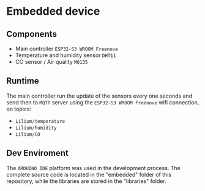 # Embedded device

## Components

- Main controller `ESP32-S3 WROOM Freenove`
- Temperature and humidity sensor `DHT11`
- CO sensor / Air quality `MQ135`

## Runtime
The main controller run the update of the sensors every one seconds and send then to `MQTT` server using the `ESP32-S3 WROOM Freenove` wifi connection, on topics:

- `Lilium/temperature`
- `Lilium/humidity`
- `Lilium/CO` 

## Dev Enviroment

The `ARDUINO IDE` platform was used in the development process. The complete source code is located in the "embedded" folder of this repository, while the libraries are stored in the "libraries" folder.
